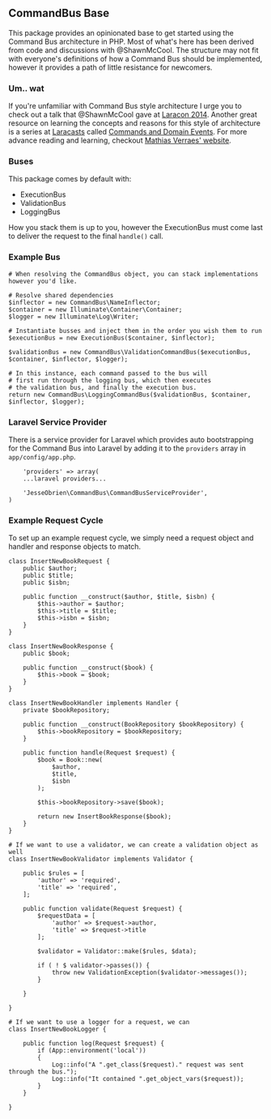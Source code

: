 ## CommandBus Base

This package provides an opinionated base to get started using the Command Bus architecture in PHP. Most of what's here has been derived from code and discussions with @ShawnMcCool. The structure may not fit with everyone's definitions of how a Command Bus should be implemented, however it provides a path of little resistance for newcomers.

### Um.. wat

If you're unfamiliar with Command Bus style architecture I urge you to check out a talk that @ShawnMcCool gave at [Laracon 2014](http://www.youtube.com/watch?v=2_380DKU93U). Another great resource on learning the concepts and reasons for this style of architecture is a series at [Laracasts](http://laracasts.com) called [Commands and Domain Events](https://laracasts.com/series/commands-and-domain-events). For more advance reading and learning, checkout [Mathias Verraes' website](http://verraes.net/#talks).

### Buses

This package comes by default with:

* ExecutionBus
* ValidationBus
* LoggingBus

How you stack them is up to you, however the ExecutionBus must come last to deliver the request to the final `handle()` call.

### Example Bus

	# When resolving the CommandBus object, you can stack implementations however you'd like.

	# Resolve shared dependencies
	$inflector = new CommandBus\NameInflector;
	$container = new Illuminate\Container\Container;
	$logger = new Illuminate\Log\Writer;

	# Instantiate busses and inject them in the order you wish them to run
	$executionBus = new ExecutionBus($container, $inflector);

	$validationBus = new CommandBus\ValidationCommandBus($executionBus, $container, $inflector, $logger);

	# In this instance, each command passed to the bus will
	# first run through the logging bus, which then executes
	# the validation bus, and finally the execution bus.
	return new CommandBus\LoggingCommandBus($validationBus, $container, $inflector, $logger);

### Laravel Service Provider

There is a service provider for Laravel which provides auto bootstrapping for the Command Bus into Laravel by adding it to the `providers` array in  `app/config/app.php`.

		'providers' => array(
		...laravel providers...

		'JesseObrien\CommandBus\CommandBusServiceProvider',
	)

### Example Request Cycle

To set up an example request cycle, we simply need a request object and handler and response objects to match.

	class InsertNewBookRequest {
		public $author;
		public $title;
		public $isbn;

		public function __construct($author, $title, $isbn) {
			$this->author = $author;
			$this->title = $title;
			$this->isbn = $isbn;
		}
	}

	class InsertNewBookResponse {
		public $book;

		public function __construct($book) {
			$this->book = $book;
		}
	}

	class InsertNewBookHandler implements Handler {
		private $bookRepository;

		public function __construct(BookRepository $bookRepository) {
			$this->bookRepository = $bookRepository;
		}

		public function handle(Request $request) {
			$book = Book::new(
				$author,
				$title,
				$isbn
			);

			$this->bookRepository->save($book);

			return new InsertBookResponse($book);
		}
	}

	# If we want to use a validator, we can create a validation object as well
	class InsertNewBookValidator implements Validator {
		
		public $rules = [
			'author' => 'required',
			'title' => 'required',
		];

		public function validate(Request $request) {
			$requestData = [
				'author' => $request->author,
				'title' => $request->title
			];

			$validator = Validator::make($rules, $data);

			if ( ! $ validator->passes()) {
				throw new ValidationException($validator->messages());
			}

		}

	}

	# If we want to use a logger for a request, we can
	class InsertNewBookLogger {
		
		public function log(Request $request) {
			if (App::environment('local'))
			{
				Log::info("A ".get_class($request)." request was sent through the bus.");
				Log::info("It contained ".get_object_vars($request));
			}
		}

	}
